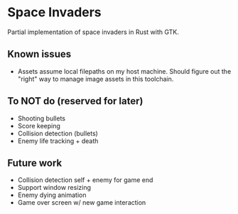 # Space Invaders

Partial implementation of space invaders in Rust with GTK.

## Known issues

- Assets assume local filepaths on my host machine. Should figure out
  the "right" way to manage image assets in this toolchain.

## To NOT do (reserved for later)

- Shooting bullets
- Score keeping
- Collision detection (bullets)
- Enemy life tracking + death

## Future work

- Collision detection self + enemy for game end
- Support window resizing
- Enemy dying animation
- Game over screen w/ new game interaction
